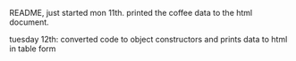 README, just started mon 11th.
printed the coffee data to the html document.

tuesday 12th:
converted code to object constructors and prints data to html in table form
